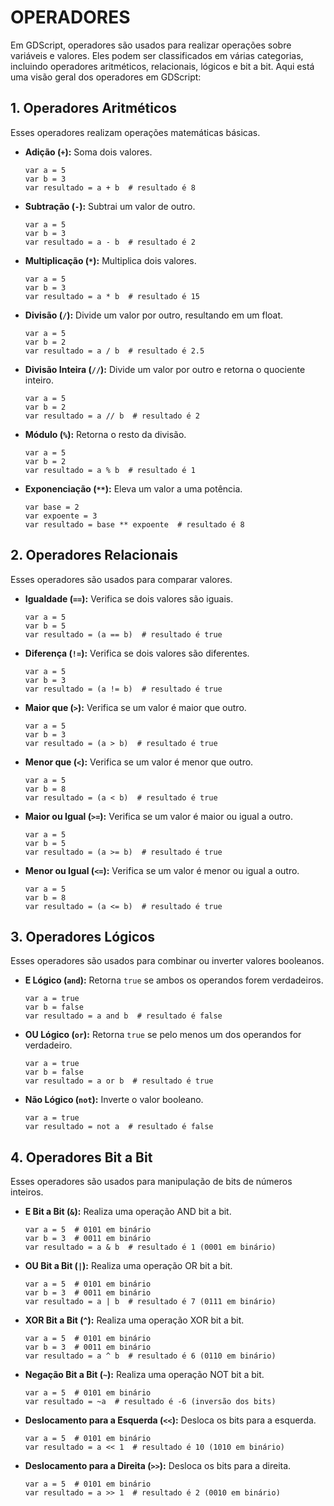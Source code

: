 # OPERADORES 
Em GDScript, operadores são usados para realizar operações sobre variáveis e valores. Eles podem ser classificados em várias categorias, incluindo operadores aritméticos, relacionais, lógicos e bit a bit. Aqui está uma visão geral dos operadores em GDScript:

## 1. **Operadores Aritméticos**
Esses operadores realizam operações matemáticas básicas.

- **Adição (`+`):** Soma dois valores.
  ```gdscript
  var a = 5
  var b = 3
  var resultado = a + b  # resultado é 8
  ```

- **Subtração (`-`):** Subtrai um valor de outro.
  ```gdscript
  var a = 5
  var b = 3
  var resultado = a - b  # resultado é 2
  ```

- **Multiplicação (`*`):** Multiplica dois valores.
  ```gdscript
  var a = 5
  var b = 3
  var resultado = a * b  # resultado é 15
  ```

- **Divisão (`/`):** Divide um valor por outro, resultando em um float.
  ```gdscript
  var a = 5
  var b = 2
  var resultado = a / b  # resultado é 2.5
  ```

- **Divisão Inteira (`//`):** Divide um valor por outro e retorna o quociente inteiro.
  ```gdscript
  var a = 5
  var b = 2
  var resultado = a // b  # resultado é 2
  ```

- **Módulo (`%`):** Retorna o resto da divisão.
  ```gdscript
  var a = 5
  var b = 2
  var resultado = a % b  # resultado é 1
  ```

- **Exponenciação (`**`):** Eleva um valor a uma potência.
  ```gdscript
  var base = 2
  var expoente = 3
  var resultado = base ** expoente  # resultado é 8
  ```

## 2. **Operadores Relacionais**
Esses operadores são usados para comparar valores.

- **Igualdade (`==`):** Verifica se dois valores são iguais.
  ```gdscript
  var a = 5
  var b = 5
  var resultado = (a == b)  # resultado é true
  ```

- **Diferença (`!=`):** Verifica se dois valores são diferentes.
  ```gdscript
  var a = 5
  var b = 3
  var resultado = (a != b)  # resultado é true
  ```

- **Maior que (`>`):** Verifica se um valor é maior que outro.
  ```gdscript
  var a = 5
  var b = 3
  var resultado = (a > b)  # resultado é true
  ```

- **Menor que (`<`):** Verifica se um valor é menor que outro.
  ```gdscript
  var a = 5
  var b = 8
  var resultado = (a < b)  # resultado é true
  ```

- **Maior ou Igual (`>=`):** Verifica se um valor é maior ou igual a outro.
  ```gdscript
  var a = 5
  var b = 5
  var resultado = (a >= b)  # resultado é true
  ```

- **Menor ou Igual (`<=`):** Verifica se um valor é menor ou igual a outro.
  ```gdscript
  var a = 5
  var b = 8
  var resultado = (a <= b)  # resultado é true
  ```

## 3. **Operadores Lógicos**
Esses operadores são usados para combinar ou inverter valores booleanos.

- **E Lógico (`and`):** Retorna `true` se ambos os operandos forem verdadeiros.
  ```gdscript
  var a = true
  var b = false
  var resultado = a and b  # resultado é false
  ```

- **OU Lógico (`or`):** Retorna `true` se pelo menos um dos operandos for verdadeiro.
  ```gdscript
  var a = true
  var b = false
  var resultado = a or b  # resultado é true
  ```

- **Não Lógico (`not`):** Inverte o valor booleano.
  ```gdscript
  var a = true
  var resultado = not a  # resultado é false
  ```

## 4. **Operadores Bit a Bit**
Esses operadores são usados para manipulação de bits de números inteiros.

- **E Bit a Bit (`&`):** Realiza uma operação AND bit a bit.
  ```gdscript
  var a = 5  # 0101 em binário
  var b = 3  # 0011 em binário
  var resultado = a & b  # resultado é 1 (0001 em binário)
  ```

- **OU Bit a Bit (`|`):** Realiza uma operação OR bit a bit.
  ```gdscript
  var a = 5  # 0101 em binário
  var b = 3  # 0011 em binário
  var resultado = a | b  # resultado é 7 (0111 em binário)
  ```

- **XOR Bit a Bit (`^`):** Realiza uma operação XOR bit a bit.
  ```gdscript
  var a = 5  # 0101 em binário
  var b = 3  # 0011 em binário
  var resultado = a ^ b  # resultado é 6 (0110 em binário)
  ```

- **Negação Bit a Bit (`~`):** Realiza uma operação NOT bit a bit.
  ```gdscript
  var a = 5  # 0101 em binário
  var resultado = ~a  # resultado é -6 (inversão dos bits)
  ```

- **Deslocamento para a Esquerda (`<<`):** Desloca os bits para a esquerda.
  ```gdscript
  var a = 5  # 0101 em binário
  var resultado = a << 1  # resultado é 10 (1010 em binário)
  ```

- **Deslocamento para a Direita (`>>`):** Desloca os bits para a direita.
  ```gdscript
  var a = 5  # 0101 em binário
  var resultado = a >> 1  # resultado é 2 (0010 em binário)
  ```


